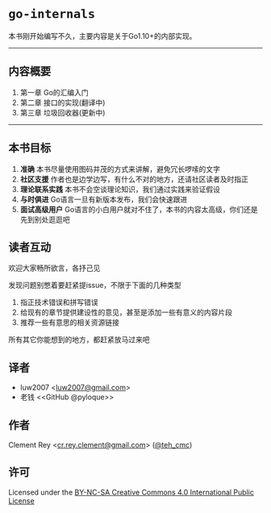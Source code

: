 # `go-internals`

本书刚开始编写不久，主要内容是关于Go1.10+的内部实现。

---

## 内容概要

1. 第一章 Go的汇编入门
2. 第二章 接口的实现(翻译中)
3. 第三章 垃圾回收器(更新中)

---

## 本书目标

1. **准确** 本书尽量使用图码并茂的方式来讲解，避免冗长啰嗦的文字
2. **社区支援** 作者也是边学边写，有什么不对的地方，还请社区读者及时指正
3. **理论联系实践** 本书不会空谈理论知识，我们通过实践来验证假设
4. **与时俱进** Go语言一旦有新版本发布，我们会快速跟进
5. **面试高级用户** Go语言的小白用户就对不住了，本书的内容太高级，你们还是先到别处逛逛吧

## 读者互动
欢迎大家畅所欲言，各抒己见

发现问题别憋着要赶紧提issue，不限于下面的几种类型
1. 指正技术错误和拼写错误
2. 给现有的章节提供建设性的意见，甚至是添加一些有意义的内容片段
3. 推荐一些有意思的相关资源链接

所有其它你能想到的地方，都赶紧放马过来吧

## 译者

- luw2007 <<luw2007@gmail.com>>
- 老钱 <<GitHub @pyloque>>

## 作者

Clement Rey <<cr.rey.clement@gmail.com>> ([@teh_cmc](https://twitter.com/teh_cmc))

## 许可

Licensed under the [BY-NC-SA Creative Commons 4.0 International Public License](http://creativecommons.org/licenses/by-nc-sa/4.0/)

